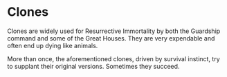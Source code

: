 # Clones

Clones are widely used for Resurrective Immortality by both the Guardship command and some of the Great Houses. They are very expendable and often end up dying like animals.

More than once, the aforementioned clones, driven by survival instinct, try to supplant their original versions. Sometimes they succeed.